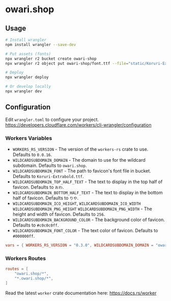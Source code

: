 # owari.shop

## Usage

```bash
# Install wrangler
npm install wrangler --save-dev

# Put assets (fonts)
npx wrangler r2 bucket create owari-shop
npx wrangler r2 object put owari-shop/font.ttf --file="static/Koruri-Extrabold.ttf"

# Deploy
npx wrangler deploy

# Or develop locally
npx wrangler dev
```

## Configuration

Edit `wrangler.toml` to configure your project.
https://developers.cloudflare.com/workers/cli-wrangler/configuration

### Workers Variables

- `WORKERS_RS_VERSION` - The version of the `workers-rs` crate to use. Defaults to `0.0.16`.
- `WILDCARDSUBDOMAIN_DOMAIN` - The domain to use for the wildcard subdomain. Defaults to `owari.shop`.
- `WILDCARDSUBDOMAIN_FONT` - The path to favicon's font file in bucket. Defaults to `Koruri-Extrabold.ttf`.
- `WILDCARDSUBDOMAIN_TOP_HALF_TEXT` - The text to display in the top half of favicon. Defaults to `おわ`.
- `WILDCARDSUBDOMAIN_BOTTOM_HALF_TEXT` - The text to display in the bottom half of favicon. Defaults to `りや`.
- `WILDCARDSUBDOMAIN_ICO_HEIGHT`, `WILDCARDSUBDOMAIN_ICO_WIDTH` `WILDCARDSUBDOMAIN_PNG_HEIGHT` `WILDCARDSUBDOMAIN_PNG_WIDTH` - The height and width of favicon. Defaults to `256`.
- `WILDCARDSUBDOMAIN_BACKGROUND_COLOR` - The background color of favicon. Defaults to `#c0c0c0ff`.
- `WILDCARDSUBDOMAIN_FONT_COLOR` - The text color of favicon. Defaults to `#000000ff`.

```toml
vars = { WORKERS_RS_VERSION = "0.3.0", WILDCARDSUBDOMAIN_DOMAIN = "owari.shop" }
```

### Workers Routes

```toml
routes = [
    "owari.shop/*",
    "*.owari.shop/*",
]
```

Read the latest `worker` crate documentation here: https://docs.rs/worker
